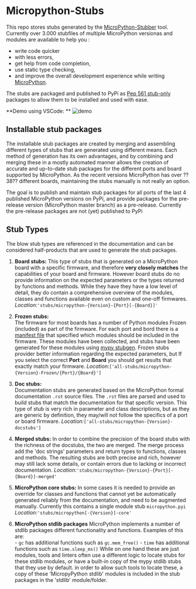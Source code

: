 # Micropython-Stubs
<img src="docs/img/colorstubs.jpg"
     alt="pencil stubs"
     width=0%
     height=20%
     style="float: right; margin-right: 10px;" />

This repo stores stubs generated by the [MicroPython-Stubber](https://github.com/Josverl/micropython-stubber#readme) tool.
Currently over 3.000 stubfiles of multiple MicroPython versionas and modules are available to help you : 
- write code quicker
- with less errors,
- get help from  code completion, 
- use static type checking,
- and improve the overall development experience while writing [MicroPython](https://micropython.org/).

The stubs are packaged and published to PyPi as [Pep 561 stub-only](https://peps.python.org/pep-0561/#stub-only-packages) packages to allow them to be installed and used with ease.

**Demo using VSCode:  **
![demo](img/demo.gif)



## Installable stub packages 

The installable stub packages are created by merging and assembling different types of stubs that are generated using different means.
Each method of generation has its own advantages, and by combining and merging these in a mostly automated manner allows the creation of accurate and up-to-date stub packages for the different ports and board supported by MicroPython.
As the recent versions MicroPython has over  ??38?? different boards, maintaining the stubs manually is not really an option.

The goal is to publish  and maintain stub packages for all ports of the last 4 published MicroPython versions on PyPi, and provide packages for the pre-release version (MicroPython master branch) as a pre-release. 
Currently the pre-release packages are not (yet) published to PyPi 


## Stub Types
The blow stub types are referenced in the documentation and can be considered half-products that are used to generate the stub packages. 

 1. **Board stubs:**
   This type of stubs that is generated on a MicroPython board with a  specific firmware, and therefore **very closely matches** the capabilities of your board and firmware.
   However board stubs do no provide information on the expected parameters or the types returned by functions and methods.
   While they have they have a low level of detail, they do contain a comprehensive overview of the modules, classes and functions available even on custom and one-off firmwares.
   _Location:_` 'stubs/micropython-{Version}-{Port}[-{Board}]' `  
   
 2. **Frozen stubs:**  
    The firmware for most  boards has a number of Python modules Frozen (included) as part of the firmware. For each port and bord there is a [manifest file](https://docs.micropython.org/en/latest/reference/manifest.html) that specified which modules should be included in the firmware. These modules have been collected, and stubs have been generated for these modules using [mypy stubgen](https://mypy.readthedocs.io/en/stable/stubgen.html).
    Frozen stubs provider better information regarding the expected parameters, but 
    If you select the correct **Port** and **Board** you should get results that exactly match your firmware. 
     _Location:_`['all-stubs/micropython-{Version}-Frozen/{Port}/{Board}']`  
    
 3. **Doc stubs:**  
    Documentation stubs are generated based on the MicroPython formal documentation `.rst` source files. The `.rst` files are parsed and used to build stubs that match the documentation for that specific version. 
    This type of stub is very rich in parameter and class descriptions, but as they are generic by definition, they may/will not follow the specifics of a port or board firmware.
    _Location:_`['all-stubs/micropython-{Version}-docstubs']`  
    
 4. **Merged stubs:**
    In order to combine the precision of the board stubs with the richness of the docstubs, the two are merged. The merge process add the 'doc strings' parameters and return types to functions, classes and methods.
    The resulting stubs are both precise and rich, however may still lack some details, or contain errors due to lacking or incorrect documentation.
   _Location:_` 'stubs/micropython-{Version}-{Port}[-{Board}]-merged' `  
 
 5. **MicroPython core stubs:**
    In some cases it is needed to provide an override for classes and functions that cannot yet be automatically generated reliably from the documentation, and need to be augmented manually.
    Currently this contains a single module stub `micropython.pyi` 
   _Location:_` 'stubs/micropython[-{Version}]-core' `  
   
  6. **MicroPython stdlib packages**
    MicroPython implements a number of stdlib packages different functionality and functions. 
    Examples of this are:  
    - `gc`    has additional functions such as `gc.mem_free()`
    - `time`  has additional functions such as `time.sleep_ms()`
    While on one hand these are just modules, tools and linters often use a different logic to 
    locate stubs for these stdlib modules, or have a built-in copy of the mypy stdlib stubs that they use by default.
    in order to allow such tools to locate these, a copy of these 'MicropyPython stdlib' modules is included in the stub packages in the 'stdlib' module/folder.